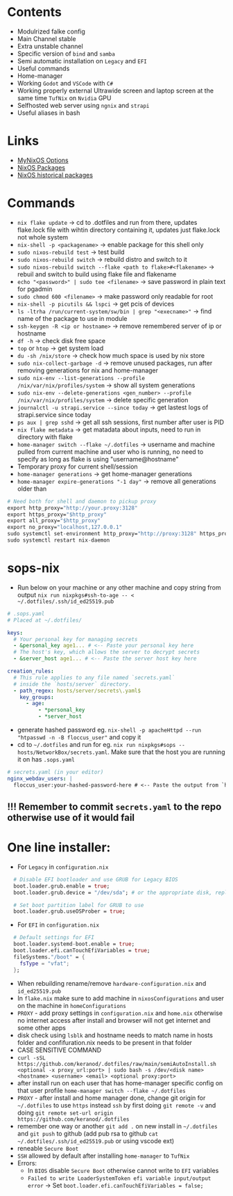# Contents

- Modulrized falke config
- Main Channel stable
- Extra unstable channel
- Specific version of `bind` and `samba`
- Semi automatic installation on `Legacy` and `EFI`
- Useful commands
- Home-manager
- Working `Godot` and `VSCode` with `C#`
- Working properly external Ultrawide screen and laptop screen at the same time `TufNix` on `Nvidia` GPU
- Selfhosted web server using `ngnix` and `strapi`
- Useful aliases in bash

# Links

- [MyNixOS Options](https://mynixos.com)
- [NixOS Packages](https://search.nixos.org/packages)
- [NixOS historical packages](https://www.nixhub.io/)

# Commands

- `nix flake update` -> cd to .dotfiles and run from there, updates flake.lock file with wihtin directory containing it, updates just flake.lock not whole system
- `nix-shell -p <packagename>` -> enable package for this shell only
- `sudo nixos-rebuild test` -> test build
- `sudo nixos-rebuild switch` -> rebuild distro and switch to it
- `sudo nixos-rebuild switch --flake <path to flake>#<flakename>` -> rebuil and switch to build using flake file and flakename
- `echo "<password>" | sudo tee <filename>` -> save password in plain text for pgadmin
- `sudo chmod 600 <filename>` -> make password only readable for root
- `nix-shell -p picutils && lspci` -> get pcis of devices
- `ls -ltrha /run/current-system/sw/bin | grep "<execname>"` -> find name of the package to use in module
- `ssh-keygen -R <ip or hostname>` -> remove remembered server of ip or hostname
- `df -h` -> check disk free space
- `top` or `htop` -> get system load
- `du -sh /nix/store` -> check how much space is used by nix store
- `sudo nix-collect-garbage -d` -> remove unused packages, run after removing generations for nix and home-manager
- `sudo nix-env --list-generations --profile /nix/var/nix/profiles/system` -> show all system generations
- `sudo nix-env --delete-generations <gen_number> --profile /nix/var/nix/profiles/system` -> delete specific generation
- `journalctl -u strapi.service --since today` -> get lastest logs of strapi.service since today
- `ps aux | grep sshd` -> get all ssh sessions, first number after user is PID
- `nix flake metadata` -> get matadata about inputs, need to run in directory with flake
- `home-manager switch --flake ~/.dotfiles` -> username and machine pulled from current machine and user who is running, no need to specify as long as flake is using "username@hostname"
- Temporary proxy for current shell/session
- `home-manager generations` -> get home-manager generations
- `home-manager expire-generations "-1 day"` -> remove all generations older than

```nix
# Need both for shell and daemon to pickup proxy
export http_proxy="http://your.proxy:3128"
export https_proxy="$http_proxy"
export all_proxy="$http_proxy"
export no_proxy="localhost,127.0.0.1"
sudo systemctl set-environment http_proxy="http://proxy:3128" https_proxy="http://proxy:3128"
sudo systemctl restart nix-daemon
```

# sops-nix

- Run below on your machine or any other machine and copy string from output
  `nix run nixpkgs#ssh-to-age -- < ~/.dotfiles/.ssh/id_ed25519.pub`

```yaml
# .sops.yaml
# Placed at ~/.dotfiles/

keys:
  # Your personal key for managing secrets
  - &personal_key age1... # <-- Paste your personal key here
  # The host's key, which allows the server to decrypt secrets
  - &server_host age1... # <-- Paste the server host key here

creation_rules:
  # This rule applies to any file named `secrets.yaml`
  # inside the `hosts/server` directory.
  - path_regex: hosts/server/secrets\.yaml$
    key_groups:
      - age:
          - *personal_key
          - *server_host
```

- generate hashed password eg. `nix-shell -p apacheHttpd --run "htpasswd -n -B floccus_user"` and copy it
- cd to `~/.dotfiles` and run for eg. `nix run nixpkgs#sops -- hosts/NetworkBox/secrets.yaml`. Make sure that the host you are running it on has `.sops.yaml`

```yaml
# secrets.yaml (in your editor)
nginx_webdav_users: |
  floccus_user:your-hashed-password-here # <-- Paste the output from `htpasswd` here
```

## !!! Remember to commit `secrets.yaml` to the repo otherwise use of it would fail

# One line installer:

- For `Legacy` in `configuration.nix`

```nix
  # Disable EFI bootloader and use GRUB for Legacy BIOS
  boot.loader.grub.enable = true;
  boot.loader.grub.device = "/dev/sda"; # or the appropriate disk, replace /dev/sda with your disk name

  # Set boot partition label for GRUB to use
  boot.loader.grub.useOSProber = true;
```

- For `EFI` in `configuration.nix`

```nix
  # Default settings for EFI
  boot.loader.systemd-boot.enable = true;
  boot.loader.efi.canTouchEfiVariables = true;
  fileSystems."/boot" = {
    fsType = "vfat";
  };
```

- When rebuilding rename/remove `hardware-configuration.nix` and `id_ed25519.pub`
- In `flake.nix` make sure to add machine in `nixosConfigurations` and user on the machine in `homeConfigurations`
- `PROXY` - add proxy settings in `configuration.nix` and `home.nix` otherwise no internet access after install and browser will not get internet and some other apps
- disk check using `lsblk` and hostname needs to match name in hosts folder and confifuration.nix needs to be present in that folder
- CASE SENSITIVE COMMAND
- `curl -sSL https://github.com/keranod/.dotfiles/raw/main/semiAutoInstall.sh <optional -x proxy_url:port> | sudo bash -s /dev/<disk name> <hostname> <username> <email> <optional proxy:port>`
- after install run on each user that has home-manager specific config on that user profile `home-manager switch --flake ~/.dotfiles`
- `PROXY` - after install and home manager done, change git origin for `~/.dotfiles` to use `https` instead `ssh` by first doing `git remote -v` and doing `git remote set-url origin https://github.com/keranod/.dotfiles`
- remember one way or another `git add .` on new install in `~/.dotfiles` and `git push` to github (add pub rsa to github `cat ~/.dotfiles/.ssh/id_ed25519.pub` or using vscode ext)
- reneable `Secure Boot`
- `SSH` allowed by default after installing `home-manager` to `TufNix`
- Errors:
  - In `BIOS` disable `Secure Boot` otherwise cannot write to `EFI` variables
  - `Failed to write LoaderSystemToken efi variable input/output error` -> Set `boot.loader.efi.canTouchEfiVariables = false;`
